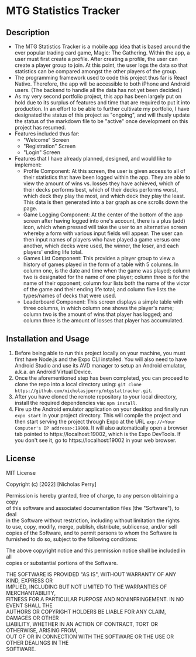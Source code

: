 # MTG Statistics Tracker 

## Description

* The MTG Statistics Tracker is a mobile app idea that is based around the ever popular trading card game, Magic: The Gathering.  Within the app, a user must first create a profile.  After creating a profile, the user can create a player group to join.  At this point, the user logs the data so that statistics can be compared amongst the other players of the group.
* The programming framework used to code this project thus far is React Native. Therefore, the app will be accessible to both iPhone and Android users. (The backend to handle all the data has not yet been decided.)
* As my very second portfolio project, this app has been largely put on hold due to its surplus of features and time that are required to put it into production.  In an effort to be able to further cultivate my portfolio, I have designated the status of this project as "ongoing", and will thusly update the status of the markdown file to be "active" once development on this project has resumed.
* Features included thus far:
  * "Welcome" Screen
  * "Registration" Screen
  * "Login" Screen
* Features that I have already planned, designed, and would like to implement:
  * Profile Component: At this screen, the user is given access to all of their statistics that have been logged within the app. They are able to view the amount of wins vs. losses they have achieved, which of their decks performs best, which of their decks performs worst, which deck they play the most, and which deck they play the least.  This data is then generated into a bar graph as one scrolls down the page.
  * Game Logging Component: At the center of the bottom of the app screen after having logged into one's account, there is a plus (add) icon, which when pressed will take the user to an alternative screen whereby a form with various input fields will appear.  The user can then input names of players who have played a game versus one another, which decks were used, the winner, the loser, and each players' ending life total.
  * Games List Component: This provides a player group to view a history of games played in the form of a table with 5 columns.  In column one, is the date and time when the game was played; column two is designated for the name of one player; column three is for the name of their opponent; column four lists both the name of the victor of the game and their ending life total; and column five lists the types/names of decks that were used.
  * Leaderboard Component: This screen displays a simple table with three columns, in which column one shows the player's name; column two is the amount of wins that player has logged; and column three is the amount of losses that player has accumulated.

## Installation and Usage

  1. Before being able to run this project locally on your machine, you must first have Node.js and the Expo CLI installed.  You will also need to have Android Studio and use its AVD manager to setup an Android emulator, a.k.a. an Android Virtual Device.    
  2. Once the aforementioned step has been completed, you can proceed to clone the repo into a local directory using: ```git clone https://github.com/nicholasjperry/mtgstattracker.git```.
  3. After you have cloned the remote repository to your local directory, install the required dependencies via: ```npm install```.
  4. Fire up the Android emulator application on your desktop and finally run ```expo start``` in your project directory.  This will compile the project and then start serving the project through Expo at the URL ```exp://<Your Computer's IP address>:19000```.  It will also automatically open a browser tab pointed to https://localhost:19002, which is the Expo DevTools.  If you don't see it, go to https://localhost:19002 in your web browser.

## License

MIT License

Copyright (c) [2022] [Nicholas Perry]

Permission is hereby granted, free of charge, to any person obtaining a copy  
of this software and associated documentation files (the "Software"), to deal  
in the Software without restriction, including without limitation the rights  
to use, copy, modify, merge, publish, distribute, sublicense, and/or sell  
copies of the Software, and to permit persons to whom the Software is  
furnished to do so, subject to the following conditions:  

The above copyright notice and this permission notice shall be included in all  
copies or substantial portions of the Software.  

THE SOFTWARE IS PROVIDED "AS IS", WITHOUT WARRANTY OF ANY KIND, EXPRESS OR  
IMPLIED, INCLUDING BUT NOT LIMITED TO THE WARRANTIES OF MERCHANTABILITY,  
FITNESS FOR A PARTICULAR PURPOSE AND NONINFRINGEMENT. IN NO EVENT SHALL THE  
AUTHORS OR COPYRIGHT HOLDERS BE LIABLE FOR ANY CLAIM, DAMAGES OR OTHER  
LIABILITY, WHETHER IN AN ACTION OF CONTRACT, TORT OR OTHERWISE, ARISING FROM,  
OUT OF OR IN CONNECTION WITH THE SOFTWARE OR THE USE OR OTHER DEALINGS IN THE  
SOFTWARE.  
